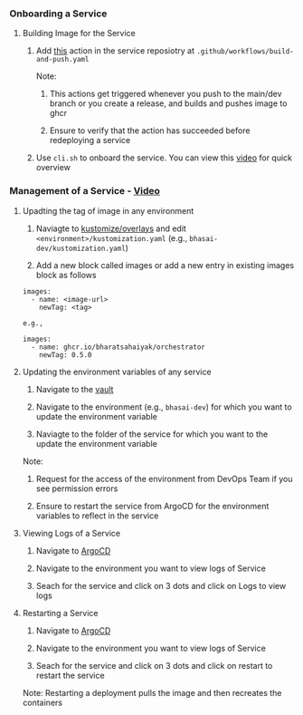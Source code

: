 ### Onboarding a Service

1. Building Image for the Service

    1. Add [this](https://github.com/Samagra-Development/devops/blob/main/examples/workflows/build-and-push.yaml) action in the service reposiotry at `.github/workflows/build-and-push.yaml`

        Note: 
        
        1. This actions get triggered whenever you push to the main/dev branch or you create a release, and builds and pushes image to ghcr

        2. Ensure to verify that the action has succeeded before redeploying a service

    2. Use `cli.sh` to onboard the service. You can view this [video]() for quick overview

### Management of a Service - [Video](https://drive.google.com/file/d/1xBJEpFBi90L72OEA7GSjdNyNk4Pb9PQB/view)

1. Upadting the tag of image in any environment

    1. Naviagte to [kustomize/overlays](https://github.com/BharatSahAIyak/k8s/tree/v2/kustomize/overlays) and edit `<environment>/kustomization.yaml` (e.g., `bhasai-dev/kustomization.yaml`)

    2. Add a new block called images or add a new entry in existing images block as follows

    ```
    images:
      - name: <image-url>
        newTag: <tag>

    e.g.,

    images:
      - name: ghcr.io/bharatsahaiyak/orchestrator
        newTag: 0.5.0 
    ```

2. Updating the environment variables of any service

    1. Navigate to the [vault](https://vault.k8s.bhasai.samagra.io/ui/)

    2. Navigate to the environment (e.g., `bhasai-dev`) for which you want to update the environment variable

    3. Naviagte to the folder of the service for which you want to the update the environment variable

    Note: 
    1. Request for the access of the environment from DevOps Team if you see permission errors

    2. Ensure to restart the service from ArgoCD for the environment variables to reflect in the service

3. Viewing Logs of a Service

    1. Navigate to [ArgoCD](https://ci.k8s.bhasai.samagra.io/)

    2. Navigate to the environment you want to view logs of Service

    3. Seach for the service and click on 3 dots and click on Logs to view logs

4. Restarting a Service

    1. Navigate to [ArgoCD](https://ci.k8s.bhasai.samagra.io/)

    2. Navigate to the environment you want to view logs of Service

    3. Seach for the service and click on 3 dots and click on restart to restart the service

    Note: Restarting a deployment pulls the image and then recreates the containers